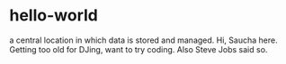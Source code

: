 # hello-world
a central location in which data is stored and managed.
Hi, Saucha here. Getting too old for DJing, want to try coding. Also Steve Jobs said so.
